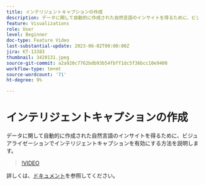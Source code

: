 ```yaml
---
title: インテリジェントキャプションの作成
description: データに関して自動的に作成された自然言語のインサイトを得るために、ビジュアライゼーションでインテリジェントキャプションを有効にする方法を説明します。
feature: Visualizations
role: User
level: Beginner
doc-type: Feature Video
last-substantial-update: 2023-06-02T00:00:00Z
jira: KT-13383
thumbnail: 3420131.jpeg
source-git-commit: a2a920c7762bdb93b54fbff1dc5f36bcc10e9400
workflow-type: tm+mt
source-wordcount: '71'
ht-degree: 9%

---
```



# インテリジェントキャプションの作成

データに関して自動的に作成された自然言語のインサイトを得るために、ビジュアライゼーションでインテリジェントキャプションを有効にする方法を説明します。

>[!VIDEO](https://video.tv.adobe.com/v/3420131/?learn=on)

詳しくは、[ドキュメント](https://experienceleague.adobe.com/docs/analytics-platform/using/cja-workspace/visualizations/intelligent-captions.html?lang=en)を参照してください。
